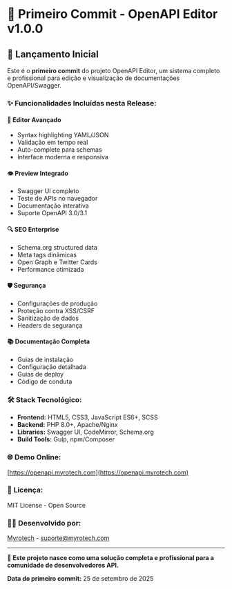 # 🎉 Primeiro Commit - OpenAPI Editor v1.0.0

## 🚀 **Lançamento Inicial**

Este é o **primeiro commit** do projeto OpenAPI Editor, um sistema completo e profissional para edição e visualização de documentações OpenAPI/Swagger.

### ✨ **Funcionalidades Incluídas nesta Release:**

#### 📝 **Editor Avançado**
- Syntax highlighting YAML/JSON
- Validação em tempo real
- Auto-complete para schemas
- Interface moderna e responsiva

#### 👁️ **Preview Integrado**
- Swagger UI completo
- Teste de APIs no navegador
- Documentação interativa
- Suporte OpenAPI 3.0/3.1

#### 🔍 **SEO Enterprise**
- Schema.org structured data
- Meta tags dinâmicas
- Open Graph e Twitter Cards
- Performance otimizada

#### 🛡️ **Segurança**
- Configurações de produção
- Proteção contra XSS/CSRF
- Sanitização de dados
- Headers de segurança

#### 📚 **Documentação Completa**
- Guias de instalação
- Configuração detalhada
- Guias de deploy
- Código de conduta

### 🛠️ **Stack Tecnológico:**
- **Frontend:** HTML5, CSS3, JavaScript ES6+, SCSS
- **Backend:** PHP 8.0+, Apache/Nginx  
- **Libraries:** Swagger UI, CodeMirror, Schema.org
- **Build Tools:** Gulp, npm/Composer

### 🌐 **Demo Online:**
[https://openapi.myrotech.com](https://openapi.myrotech.com)

### 📄 **Licença:**
MIT License - Open Source

### 👨‍💻 **Desenvolvido por:**
[Myrotech](https://myrotech.com) - suporte@myrotech.com

---

**🎯 Este projeto nasce como uma solução completa e profissional para a comunidade de desenvolvedores API.**

**Data do primeiro commit:** 25 de setembro de 2025